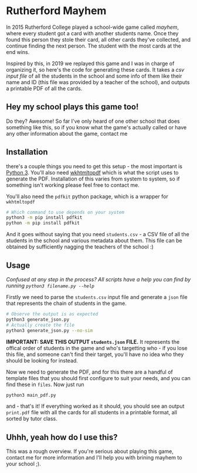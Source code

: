 # Rutherford Mayhem

In 2015 Rutherford College played a school-wide game called _mayhem_, where every student got a card with another students name. Once they found this person they stole their card, all other cards they've collected, and continue finding the next person. The student with the most cards at the end wins.

Inspired by this, in 2019 we replayed this game and I was in charge of organizing it, so here's the code for generating these cards. It takes a *csv input file* of all the students in the school and some info of them like their name and ID (this file was provided by a teacher of the school), and outputs a printable PDF of all the cards.

## Hey my school plays this game too!

Do they? Awesome! So far I've only heard of one other school that does something like this, so if you know what the game's actually called or have any other information about the game, contact me

## Installation

there's a couple things you need to get this setup - the most important is [Python 3](https://www.python.org/). You'll also need [wkhtmltopdf](https://wkhtmltopdf.org/index.html) which is what the script uses to generate the PDF. Installation of this varies from system to system, so if something isn't working please feel free to contact me.

You'll also need the `pdfkit` python package, which is a wrapper for `wkhtmltopdf`
```bash
# Which command to use depends on your system
python3 -m pip install pdfkit
python -m pip install pdfkit
```

And it goes without saying that you need `students.csv` - a CSV file of all the students in the school and various metadata about them. This file can be obtained by sufficiently nagging the teachers of the school :)

## Usage

_Confused at any step in the process? All scripts have a help you can find by running `python3 filename.py --help`_

Firstly we need to parse the `students.csv` input file and generate a `json` file that represents the chain of students in the game.

```bash
# Observe the output is as expected
python3 generate_json.py
# Actually create the file
python3 generate_json.py --no-sim
```

**IMPORTANT: SAVE THIS OUTPUT `students.json` FILE.** It represents the offical order of students in the game and who's targetting who - if you lose this file, and someone can't find their target, you'll have no idea who they should be looking for instead.

Now we need to generate the PDF, and for this there are a handful of template files that you should first configure to suit your needs, and you can find these in `files`. Now just run

```bash
python3 main_pdf.py
```

and - that's it! If everything worked as it should, you should see an output `print.pdf` file with all the cards for all students in a printable format, all sorted by tutor class.

## Uhhh, yeah how do I use this?

This was a rough overview. If you're serious about playing this game, contact me for more information and I'll help you with brining mayhem to your school ;).
